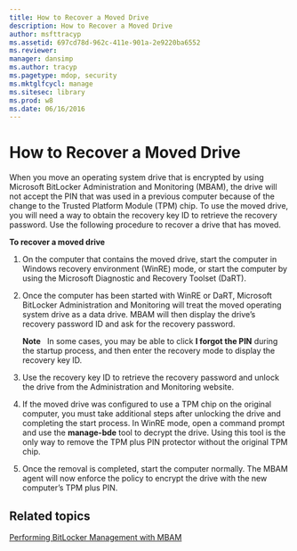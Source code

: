 ```yaml
---
title: How to Recover a Moved Drive
description: How to Recover a Moved Drive
author: msfttracyp
ms.assetid: 697cd78d-962c-411e-901a-2e9220ba6552
ms.reviewer: 
manager: dansimp
ms.author: tracyp
ms.pagetype: mdop, security
ms.mktglfcycl: manage
ms.sitesec: library
ms.prod: w8
ms.date: 06/16/2016
---
```



# How to Recover a Moved Drive


When you move an operating system drive that is encrypted by using Microsoft BitLocker Administration and Monitoring (MBAM), the drive will not accept the PIN that was used in a previous computer because of the change to the Trusted Platform Module (TPM) chip. To use the moved drive, you will need a way to obtain the recovery key ID to retrieve the recovery password. Use the following procedure to recover a drive that has moved.

**To recover a moved drive**

1.  On the computer that contains the moved drive, start the computer in Windows recovery environment (WinRE) mode, or start the computer by using the Microsoft Diagnostic and Recovery Toolset (DaRT).

2.  Once the computer has been started with WinRE or DaRT, Microsoft BitLocker Administration and Monitoring will treat the moved operating system drive as a data drive. MBAM will then display the drive’s recovery password ID and ask for the recovery password.

    **Note**  
    In some cases, you may be able to click **I forgot the PIN** during the startup process, and then enter the recovery mode to display the recovery key ID.

     

3.  Use the recovery key ID to retrieve the recovery password and unlock the drive from the Administration and Monitoring website.

4.  If the moved drive was configured to use a TPM chip on the original computer, you must take additional steps after unlocking the drive and completing the start process. In WinRE mode, open a command prompt and use the **manage-bde** tool to decrypt the drive. Using this tool is the only way to remove the TPM plus PIN protector without the original TPM chip.

5.  Once the removal is completed, start the computer normally. The MBAM agent will now enforce the policy to encrypt the drive with the new computer’s TPM plus PIN.

## Related topics


[Performing BitLocker Management with MBAM](performing-bitlocker-management-with-mbam-mbam-2.md)

 

 






